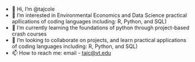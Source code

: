 - 👋 Hi, I’m @tajcole
- 👀 I’m interested in Environmental Economics and Data Science practical apllications of coding languages including: R, Python, and SQL)
- 🌱 I’m currently learning the foundations of python through project-based crash courses
- 💞️ I’m looking to collaborate on projects, and learn practical applications of coding languages including: R, Python, and SQL)
- 📫 How to reach me: email - tajc@vt.edu

<!---
tajcole/tajcole is a ✨ special ✨ repository because its `README.md` (this file) appears on your GitHub profile.
You can click the Preview link to take a look at your changes.
--->
